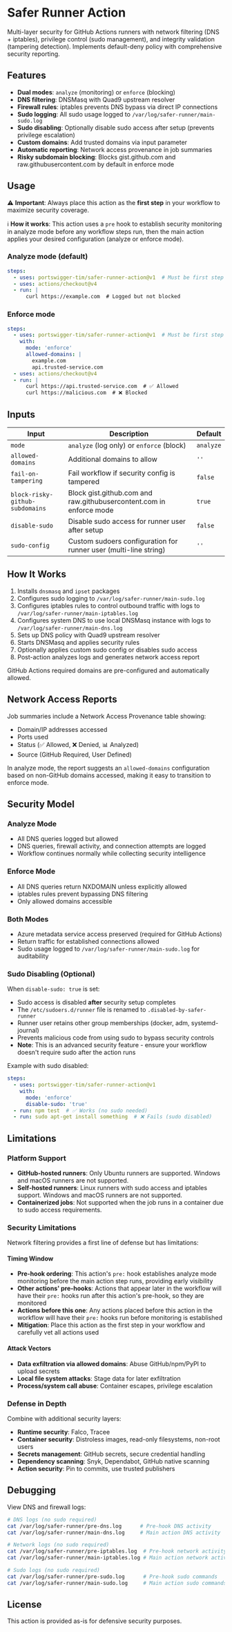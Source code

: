 # Safer Runner Action

Multi-layer security for GitHub Actions runners with network filtering (DNS + iptables), privilege control (sudo management), and integrity validation (tampering detection). Implements default-deny policy with comprehensive security reporting.

## Features

- **Dual modes**: `analyze` (monitoring) or `enforce` (blocking)
- **DNS filtering**: DNSMasq with Quad9 upstream resolver
- **Firewall rules**: iptables prevents DNS bypass via direct IP connections
- **Sudo logging**: All sudo usage logged to `/var/log/safer-runner/main-sudo.log`
- **Sudo disabling**: Optionally disable sudo access after setup (prevents privilege escalation)
- **Custom domains**: Add trusted domains via input parameter
- **Automatic reporting**: Network access provenance in job summaries
- **Risky subdomain blocking**: Blocks gist.github.com and raw.githubusercontent.com by default in enforce mode

## Usage

⚠️ **Important**: Always place this action as the **first step** in your workflow to maximize security coverage.

ℹ️ **How it works**: This action uses a `pre` hook to establish security monitoring in analyze mode before any workflow steps run, then the main action applies your desired configuration (analyze or enforce mode).

### Analyze mode (default)

```yaml
steps:
  - uses: portswigger-tim/safer-runner-action@v1  # Must be first step
  - uses: actions/checkout@v4
  - run: |
      curl https://example.com  # Logged but not blocked
```

### Enforce mode

```yaml
steps:
  - uses: portswigger-tim/safer-runner-action@v1  # Must be first step
    with:
      mode: 'enforce'
      allowed-domains: |
        example.com
        api.trusted-service.com
  - uses: actions/checkout@v4
  - run: |
      curl https://api.trusted-service.com  # ✅ Allowed
      curl https://malicious.com  # ❌ Blocked
```

## Inputs

| Input | Description | Default |
|-------|-------------|---------|
| `mode` | `analyze` (log only) or `enforce` (block) | `analyze` |
| `allowed-domains` | Additional domains to allow | `''` |
| `fail-on-tampering` | Fail workflow if security config is tampered | `false` |
| `block-risky-github-subdomains` | Block gist.github.com and raw.githubusercontent.com in enforce mode | `true` |
| `disable-sudo` | Disable sudo access for runner user after setup | `false` |
| `sudo-config` | Custom sudoers configuration for runner user (multi-line string) | `''` |

## How It Works

1. Installs `dnsmasq` and `ipset` packages
2. Configures sudo logging to `/var/log/safer-runner/main-sudo.log`
3. Configures iptables rules to control outbound traffic with logs to `/var/log/safer-runner/main-iptables.log`
4. Configures system DNS to use local DNSMasq instance with logs to `/var/log/safer-runner/main-dns.log`
5. Sets up DNS policy with Quad9 upstream resolver
6. Starts DNSMasq and applies security rules
7. Optionally applies custom sudo config or disables sudo access
8. Post-action analyzes logs and generates network access report

GitHub Actions required domains are pre-configured and automatically allowed.

## Network Access Reports

Job summaries include a Network Access Provenance table showing:

- Domain/IP addresses accessed
- Ports used
- Status (✅ Allowed, ❌ Denied, 📊 Analyzed)
- Source (GitHub Required, User Defined)

In analyze mode, the report suggests an `allowed-domains` configuration based on non-GitHub domains accessed, making it easy to transition to enforce mode.

## Security Model

### Analyze Mode
- All DNS queries logged but allowed
- DNS queries, firewall activity, and connection attempts are logged
- Workflow continues normally while collecting security intelligence

### Enforce Mode
- All DNS queries return NXDOMAIN unless explicitly allowed
- iptables rules prevent bypassing DNS filtering
- Only allowed domains accessible

### Both Modes
- Azure metadata service access preserved (required for GitHub Actions)
- Return traffic for established connections allowed
- Sudo usage logged to `/var/log/safer-runner/main-sudo.log` for auditability

### Sudo Disabling (Optional)

When `disable-sudo: true` is set:
- Sudo access is disabled **after** security setup completes
- The `/etc/sudoers.d/runner` file is renamed to `.disabled-by-safer-runner`
- Runner user retains other group memberships (docker, adm, systemd-journal)
- Prevents malicious code from using sudo to bypass security controls
- **Note**: This is an advanced security feature - ensure your workflow doesn't require sudo after the action runs

Example with sudo disabled:
```yaml
steps:
  - uses: portswigger-tim/safer-runner-action@v1
    with:
      mode: 'enforce'
      disable-sudo: 'true'
  - run: npm test  # ✅ Works (no sudo needed)
  - run: sudo apt-get install something  # ❌ Fails (sudo disabled)
```

## Limitations

### Platform Support

- **GitHub-hosted runners**: Only Ubuntu runners are supported. Windows and macOS runners are not supported.
- **Self-hosted runners**: Linux runners with sudo access and iptables support. Windows and macOS runners are not supported.
- **Containerized jobs**: Not supported when the job runs in a container due to sudo access requirements.

### Security Limitations

Network filtering provides a first line of defense but has limitations:

#### Timing Window
- **Pre-hook ordering**: This action's `pre:` hook establishes analyze mode monitoring before the main action step runs, providing early visibility
- **Other actions' pre-hooks**: Actions that appear later in the workflow will have their `pre:` hooks run after this action's pre-hook, so they are monitored
- **Actions before this one**: Any actions placed before this action in the workflow will have their `pre:` hooks run before monitoring is established
- **Mitigation**: Place this action as the first step in your workflow and carefully vet all actions used

#### Attack Vectors
- **Data exfiltration via allowed domains**: Abuse GitHub/npm/PyPI to upload secrets
- **Local file system attacks**: Stage data for later exfiltration
- **Process/system call abuse**: Container escapes, privilege escalation

### Defense in Depth

Combine with additional security layers:

- **Runtime security**: Falco, Tracee
- **Container security**: Distroless images, read-only filesystems, non-root users
- **Secrets management**: GitHub secrets, secure credential handling
- **Dependency scanning**: Snyk, Dependabot, GitHub native scanning
- **Action security**: Pin to commits, use trusted publishers

## Debugging

View DNS and firewall logs:

```bash
# DNS logs (no sudo required)
cat /var/log/safer-runner/pre-dns.log      # Pre-hook DNS activity
cat /var/log/safer-runner/main-dns.log     # Main action DNS activity

# Network logs (no sudo required)
cat /var/log/safer-runner/pre-iptables.log  # Pre-hook network activity
cat /var/log/safer-runner/main-iptables.log # Main action network activity

# Sudo logs (no sudo required)
cat /var/log/safer-runner/pre-sudo.log      # Pre-hook sudo commands
cat /var/log/safer-runner/main-sudo.log     # Main action sudo commands
```

## License

This action is provided as-is for defensive security purposes.
